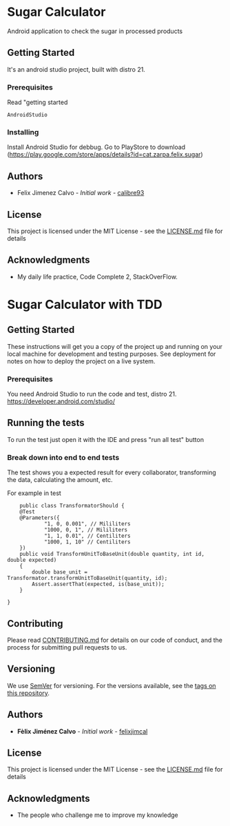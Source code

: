 # Sugar Calculator
Android application to check the sugar in processed products

## Getting Started

It's an android studio project, built with distro 21.

### Prerequisites

Read "getting started

```
AndroidStudio
```

### Installing

Install Android Studio for debbug. Go to PlayStore to download (https://play.google.com/store/apps/details?id=cat.zarpa.felix.sugar)

## Authors

* Felix Jimenez Calvo - *Initial work* - [calibre93](https://github.com/calibre93)

## License

This project is licensed under the MIT License - see the [LICENSE.md](LICENSE.md) file for details

## Acknowledgments

* My daily life practice, Code Complete 2, StackOverFlow.








# Sugar Calculator with TDD
## Getting Started

These instructions will get you a copy of the project up and running on your local machine for development and testing purposes. See deployment for notes on how to deploy the project on a live system.

### Prerequisites

You need Android Studio to run the code and test, distro 21.
https://developer.android.com/studio/


## Running the tests

To run the test just open it with the IDE and press "run all test" button

### Break down into end to end tests
The test shows you a expected result for every collaborator, transforming the data, calculating the amount, etc.

For example in test
```
	public class TransformatorShould {
    @Test
    @Parameters({
            "1, 0, 0.001", // Mililiters
            "1000, 0, 1", // Mililiters
            "1, 1, 0.01", // Centiliters
            "1000, 1, 10" // Centiliters
    })
    public void TransformUnitToBaseUnit(double quantity, int id, double expected)
    {
        double base_unit = Transformator.transformUnitToBaseUnit(quantity, id);
        Assert.assertThat(expected, is(base_unit));
    }

}
```

## Contributing

Please read [CONTRIBUTING.md](https://gist.github.com/PurpleBooth/b24679402957c63ec426) for details on our code of conduct, and the process for submitting pull requests to us.

## Versioning

We use [SemVer](http://semver.org/) for versioning. For the versions available, see the [tags on this repository](https://github.com/your/project/tags). 

## Authors

* **Fèlix Jiménez Calvo** - *Initial work* - [felixjimcal](https://github.com/felixjimcal)

## License

This project is licensed under the MIT License - see the [LICENSE.md](LICENSE.md) file for details

## Acknowledgments

* The people who challenge me to improve my knowledge
